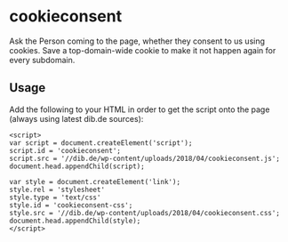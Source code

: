 # cookieconsent

Ask the Person coming to the page, whether they consent to us using cookies. Save a top-domain-wide cookie to make it not happen again for every subdomain.

## Usage

Add the following to your HTML in order to get the script onto the page (always using latest dib.de sources):

```
<script>
var script = document.createElement('script');
script.id = 'cookieconsent';
script.src = '//dib.de/wp-content/uploads/2018/04/cookieconsent.js';
document.head.appendChild(script);

var style = document.createElement('link');
style.rel = 'stylesheet'
style.type = 'text/css'
style.id = 'cookieconsent-css';
style.src = '//dib.de/wp-content/uploads/2018/04/cookieconsent.css';
document.head.appendChild(style);
</script>

```